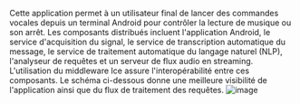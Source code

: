 Cette application permet à un utilisateur final de lancer des commandes vocales depuis un terminal Android pour contrôler la lecture de musique ou son arrêt. Les composants distribués incluent l'application Android, le service d'acquisition du signal, le service de transcription automatique du message, le service de traitement automatique du langage naturel (NLP), l'analyseur de requêtes et un serveur de flux audio en streaming. L'utilisation du middleware Ice assure l'interopérabilité entre ces composants. Le schéma ci-dessous donne une meilleure visibilité de l'application ainsi que du flux de traitement des requêtes.
![image](https://github.com/user-attachments/assets/71a81945-c92e-442f-9b80-61b9b63b178c)



